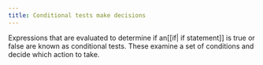 ```yaml
---
title: Conditional tests make decisions
---
```


Expressions that are evaluated to determine if an[[if| if statement]] is true or false are known as conditional tests. These examine a set of conditions and decide which action to take.